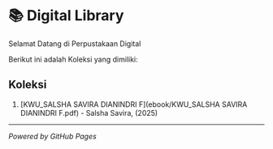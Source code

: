 # 📚 Digital Library

Selamat Datang di Perpustakaan Digital

Berikut ini adalah Koleksi yang dimiliki:

## Koleksi 
1. [KWU_SALSHA SAVIRA DIANINDRI F](ebook/KWU_SALSHA SAVIRA DIANINDRI F.pdf) - Salsha Savira, (2025)
   
---

*Powered by GitHub Pages*
